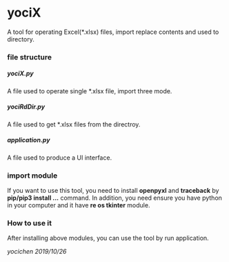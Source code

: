 # yociX
A tool for operating Excel(*.xlsx) files, import replace contents and used to directory.

### file structure
##### yociX.py
A file used to operate single *.xlsx file, import three mode.

##### yociRdDir.py
A file used to get *.xlsx files from the directroy.

##### application.py
A file used to produce a UI interface.

### import module
If you want to use this tool, you need to install **openpyxl** and **traceback** by **pip/pip3 install ...** command.
In addition, you need ensure you have python in your computer and it have **re os tkinter** module.

### How to use it
After installing above modules, you can use the tool by run application.

*yocichen 2019/10/26*